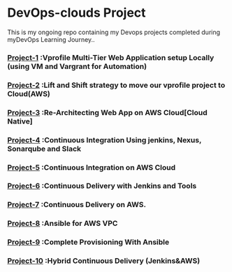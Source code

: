 # DevOps-clouds Project
 This is my ongoing repo containing my Devops projects completed during myDevOps Learning Journey..
### [Project-1](Project-1) :Vprofile Multi-Tier Web Application setup Locally (using VM and Vargrant for Automation)

### [Project-2](Project-2) :Lift and Shift strategy to move our vprofile project to Cloud(AWS)

### [Project-3](Project-3) :Re-Architecting Web App on AWS Cloud[Cloud Native]

### [Project-4](Project-4) :Continuous Integration Using jenkins, Nexus, Sonarqube and Slack

### [Project-5](Project-5) :Continuous Integration on AWS Cloud 

### [Project-6](Project-6) :Continuous Delivery with Jenkins and Tools

### [Project-7](Project-7) :Continuous Delivery on AWS.

### [Project-8](Project-8) :Ansible for AWS VPC

### [Project-9](Project-9) :Complete Provisioning With Ansible

### [Project-10](Project-10) :Hybrid Continuous Delivery (Jenkins&AWS)